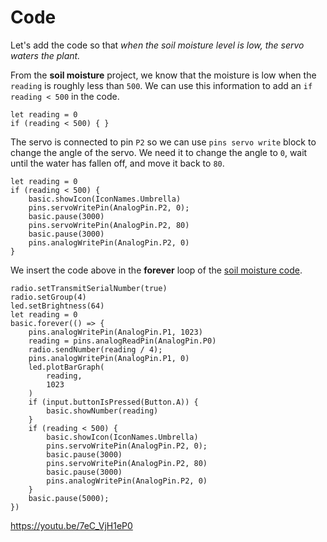 # Code

Let's add the code so that _when the soil moisture level is low, the servo waters the plant._

From the **soil moisture** project, we know that the moisture is low when the ``reading`` is roughly less than ``500``.
We can use this information to add an ``if reading < 500`` in the code.

```block
let reading = 0
if (reading < 500) { }
```

The servo is connected to pin ``P2`` so we can use ``pins servo write`` block to change the angle of the servo.
We need it to change the angle to ``0``, wait until the water has fallen off, and move it back to ``80``.

```block
let reading = 0
if (reading < 500) {
    basic.showIcon(IconNames.Umbrella)
    pins.servoWritePin(AnalogPin.P2, 0);
    basic.pause(3000)
    pins.servoWritePin(AnalogPin.P2, 80)
    basic.pause(3000)
    pins.analogWritePin(AnalogPin.P2, 0)
}
```

We insert the code above in the **forever** loop of the [soil moisture code](/projects/soil-moisture/connect).

```blocks
radio.setTransmitSerialNumber(true)
radio.setGroup(4)
led.setBrightness(64)
let reading = 0
basic.forever(() => {
    pins.analogWritePin(AnalogPin.P1, 1023)
    reading = pins.analogReadPin(AnalogPin.P0)
    radio.sendNumber(reading / 4);
    pins.analogWritePin(AnalogPin.P1, 0)
    led.plotBarGraph(
        reading,
        1023
    )
    if (input.buttonIsPressed(Button.A)) {
        basic.showNumber(reading)
    }
    if (reading < 500) {
        basic.showIcon(IconNames.Umbrella)
        pins.servoWritePin(AnalogPin.P2, 0);
        basic.pause(3000)
        pins.servoWritePin(AnalogPin.P2, 80)
        basic.pause(3000)
        pins.analogWritePin(AnalogPin.P2, 0)
    }
    basic.pause(5000);
})
```

https://youtu.be/7eC_VjH1eP0
